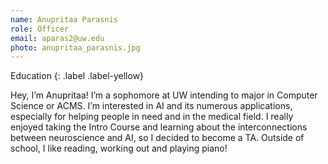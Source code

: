 ```yaml
---
name: Anupritaa Parasnis
role: Officer
email: aparas2@uw.edu
photo: anupritaa_parasnis.jpg
---
```


Education
{: .label .label-yellow}

Hey, I’m Anupritaa! I’m a sophomore at UW intending to major in Computer Science or ACMS. I’m interested in AI and its numerous applications, especially for helping people in need and in the medical field. I really enjoyed taking the Intro Course and learning about the interconnections between neuroscience and AI, so I decided to become a TA. Outside of school, I like reading, working out and playing piano!
